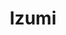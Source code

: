 ---
layout: place
title: "Izumi"
permalink: /district-of-columbia/washington/izumi.html
stateAbbr: DC
stateName: District of Columbia
cityName: Washington
place_id: ChIJb1cejg-3t4kR_eaUBwPDK2k
photos:
  - name: >-
      places/ChIJb1cejg-3t4kR_eaUBwPDK2k/photos/AeeoHcIMinTdft1aYX42ORmW-gf6dj2IoMrX30CDRD1phyna7NrWSrQkUrm6Ag2IXgHgV1528duUBSGQhtPGBfgLFZYyQbUbKXJ68VuD3qdZepRHs7owkcYV_PuG-YyHBUt6epjalax0XagbuxPZU-6H8xNinlypCHF2nuedvNFa2sIF0JPhKVYih96_zTZA1qdaK_GS0iVFY9ggbZiuM0RRAhSvSUeqvTzwmOI42XPKKdma1XyBek2h1Mcsmnd8s1hiR1_C2IgI0Fij53fliacao3Wy6rJPNomBA_70vv_5X47Xbg
    widthPx: 3600
    heightPx: 4800
    authorAttributions:
      - displayName: Izumi
        uri: https://maps.google.com/maps/contrib/102128384133505568554
        photoUri: >-
          https://lh3.googleusercontent.com/a/ACg8ocLF9drolimr_B50xLtcrEOaOoDmR82K2G7nrbBMqD5EAZ6bgQ=s100-p-k-no-mo
    flagContentUri: >-
      https://www.google.com/local/imagery/report/?cb_client=maps_api_places.places_api&image_key=!1e10!2sAF1QipM3lalDKxmgd5j3l6gXebMWTrK3FeC2ZxIe1qfY&hl=en-US
    googleMapsUri: >-
      https://www.google.com/maps/place//data=!3m4!1e2!3m2!1sAF1QipM3lalDKxmgd5j3l6gXebMWTrK3FeC2ZxIe1qfY!2e10!4m2!3m1!1s0x89b7b70f8e1e576f:0x692bc3030794e6fd
  - name: >-
      places/ChIJb1cejg-3t4kR_eaUBwPDK2k/photos/AeeoHcI4tD2fUPbK4Q_ihtKtXHDWxKtru630aUZ2vgWM2_XxNIbb_3sSBDrxHhfI9hz8J6HeawBPKWZGS6Ey2yBij4cb-_HVdl6wMKMs4178BoDmxYCi-oXtmTiXKH93_3D0oWczXHwBQkJHTOYr145r4tF1IuBkxqnLxi4Eanft4iMJKD13c-kTg55BmhZo3zppuWRCrVx2tHja_EtaSM8_RO09yPV_B4nMU7VA_uEjKBHPQKo1ZA7WQNpl0LRULFESkRTl4TQPSK05pbbxZZPHBxOKnotEvjDHn5fNS6wxnanbkw
    widthPx: 4030
    heightPx: 2583
    authorAttributions:
      - displayName: Izumi
        uri: https://maps.google.com/maps/contrib/102128384133505568554
        photoUri: >-
          https://lh3.googleusercontent.com/a/ACg8ocLF9drolimr_B50xLtcrEOaOoDmR82K2G7nrbBMqD5EAZ6bgQ=s100-p-k-no-mo
    flagContentUri: >-
      https://www.google.com/local/imagery/report/?cb_client=maps_api_places.places_api&image_key=!1e10!2sAF1QipP2ngCqm78lua3ysYc-iJiQ2ejpDwmpFBrp0Gr6&hl=en-US
    googleMapsUri: >-
      https://www.google.com/maps/place//data=!3m4!1e2!3m2!1sAF1QipP2ngCqm78lua3ysYc-iJiQ2ejpDwmpFBrp0Gr6!2e10!4m2!3m1!1s0x89b7b70f8e1e576f:0x692bc3030794e6fd
  - name: >-
      places/ChIJb1cejg-3t4kR_eaUBwPDK2k/photos/AeeoHcKJvF7L3kJrdl1_tMa959L0xCduQFcfIUO1yKKfkLDWTAjld7pYYCS60KpSEChZ3RpwuoQncTj19BwmRvQ92GfTNq1dLtvyysAKAyHb8WvaM6i_dVl0lROeJG-6x49mzKcNfwqwxTVOCzy8phhbZcO7EtdA4ViHbOYDvn54QYZeDGVtGwctbIobLgWjdwhKr5eHrLL8u3fSlbyPvXyaV9Og-cvFjxIuKA-8Sw-ybTBZD03uT8I7Yvu7ubRkyIfQVnWj_nhLWllgtrAQ6QCcnhVaMnuu7l8PzuTY540QUX-PWX1hs-aMe15__LZQ0hKqCbmmSOVRIWxdaqL04M9KwaNRVeUKi15sysAJyoKYWnM8DEoPHSc4yC_LoKFAHHVbd46nHIq5U7g7etOcANytGRSr_PPVyWtkwD8luEGfl-qn8Q
    widthPx: 3600
    heightPx: 4800
    authorAttributions:
      - displayName: Victoria F
        uri: https://maps.google.com/maps/contrib/102688778549089906028
        photoUri: >-
          https://lh3.googleusercontent.com/a-/ALV-UjU1eI-E7JiaI4viGpWin2nXrgmK6F_l_8taKK6ruVp4TNIPAq5U=s100-p-k-no-mo
    flagContentUri: >-
      https://www.google.com/local/imagery/report/?cb_client=maps_api_places.places_api&image_key=!1e10!2sCIHM0ogKEICAgICXiJuOaA&hl=en-US
    googleMapsUri: >-
      https://www.google.com/maps/place//data=!3m4!1e2!3m2!1sCIHM0ogKEICAgICXiJuOaA!2e10!4m2!3m1!1s0x89b7b70f8e1e576f:0x692bc3030794e6fd
  - name: >-
      places/ChIJb1cejg-3t4kR_eaUBwPDK2k/photos/AeeoHcLp2mbaKgC00vm8Vjk80G3i82Rrku6BLvzg4g3vPyqxXCBJ2cQ6q8OZx2pV-WSGW5jO0txJQNwS7t5JYj0-klBUMkEbcLuk1fxjZvt4f8p6TKUR0lofHBLuRvJ1lOa3XFLqpIbaM7jkQOBu_rRvuVSXQ6fFagEyMXNUjSc-IUNG6WYUFCpyQu3iQhQ-iBplTvQOzo9hVLsmxYbLh_TKsIHuNfr6LuNXSHpiEzrvqJ6fFeJPT6HwqMWpX62uYMZptptYbbQ9vFCQtmpSCGXw3VRHoK_mxyJ1cmTPwtOUvOQpaF8I3qu3z5IZprk7MUykBnkHU-vjtNFq9m3J-y2IO2CspO6OgGOoFMFeB2Th2gpEuLT11zz5Ax5nhNODVekehdllytjusxq0rZSSAUkeUhUrVhwsNvmg5Ed0yEtKEMTcVQ
    widthPx: 4800
    heightPx: 3600
    authorAttributions:
      - displayName: Adam Dewater
        uri: https://maps.google.com/maps/contrib/109187989107408474333
        photoUri: >-
          https://lh3.googleusercontent.com/a/ACg8ocIF8TYgpqBEbXUJuG9VewpxxOZvbq46l7tCOWZcymJjAHR3Dg=s100-p-k-no-mo
    flagContentUri: >-
      https://www.google.com/local/imagery/report/?cb_client=maps_api_places.places_api&image_key=!1e10!2sCIHM0ogKEICAgICD65C5Gg&hl=en-US
    googleMapsUri: >-
      https://www.google.com/maps/place//data=!3m4!1e2!3m2!1sCIHM0ogKEICAgICD65C5Gg!2e10!4m2!3m1!1s0x89b7b70f8e1e576f:0x692bc3030794e6fd
  - name: >-
      places/ChIJb1cejg-3t4kR_eaUBwPDK2k/photos/AeeoHcJR86kv59W-0Ug9papSJKYKrQ7aXH34ANaeHdYRMzlkfa2CF0tKVc5eTGaGBlhtHi8WwetL7VX3yUABRHvRmjfpyP9gv_RsDsh1vA4hLgV1Eu3BtF_bpJDk-wW-kaKv5nNIqG4kDUzO-S9wuR3WZTMRlbTgcasQFYCXa3Jawy6GYhwtNrXcaWduSJKpVJAkSl9i8_Cuj37DXIdUW8dNvnruqjiR5dxCxEJcKZqMwozhutjG_L18MVNiW19FN0Iog1ZdmlstWoHR3BcwU5wiWsZ2neyA_f7xIqUE5x6OJOSqVPKprv5Sd-VO3wrLVRD7A-g0cqOvlmIiOR9w8Lpxc-SZVfJ1SscZI5Q6OYFfKVOoGXETlsRfNQBVj2HCIaNg6nGEQ8HFMTg5scQuVwqrUIwWrJ0eG2sIvWjAd2JDdSwjhbs
    widthPx: 4032
    heightPx: 3024
    authorAttributions:
      - displayName: Xiaojing Cheng
        uri: https://maps.google.com/maps/contrib/107012304672068826070
        photoUri: >-
          https://lh3.googleusercontent.com/a/ACg8ocICqfmynfEhdwc0J5RuZpbdZai_TqGGlR5EudDf1mQJEqBJHA=s100-p-k-no-mo
    flagContentUri: >-
      https://www.google.com/local/imagery/report/?cb_client=maps_api_places.places_api&image_key=!1e10!2sCIHM0ogKEICAgIDDuduF0AE&hl=en-US
    googleMapsUri: >-
      https://www.google.com/maps/place//data=!3m4!1e2!3m2!1sCIHM0ogKEICAgIDDuduF0AE!2e10!4m2!3m1!1s0x89b7b70f8e1e576f:0x692bc3030794e6fd
  - name: >-
      places/ChIJb1cejg-3t4kR_eaUBwPDK2k/photos/AeeoHcJ0IZgSgEH2FyarpQepnZlrfsA4WvW9-Cu2TmI7w3T0sqfbzQBToypB1bmU52NjPkyF6Det_BRbzUO7-iEzBAYSGQvUL-47-YPEfTx1q6nmU6243xQTjLK6tcDVGyAa7TeO80jgC_F13_eAORpFYn94GplSs_jQ3hKDxwlAWwCDBpXYqUZNuRlMuJxL0eka7aPF7kKawlTkl6lCMd4DyaA1AZBdInNUQOo5OFxIK2IkZDyzTVNIHolrqLnBRkSTJ5zjqZM3l7vb3wIM3PuTTJmaCWjtWgg4wYTFeWdeaPjoMhYR86GroiyDlLHlk8jL_hEZ0KWMcXZEepewnoLp9Z6hPy5dOhroIlBoMnVKBi3lbsHiqVNE3b3shhkMYA_GUs3Bm45oB6yVvRuQw2ecsa85DrkBc2Daz62h6CiJSF5gL06H
    widthPx: 1600
    heightPx: 1199
    authorAttributions:
      - displayName: Lily Shen
        uri: https://maps.google.com/maps/contrib/103288925341478561117
        photoUri: >-
          https://lh3.googleusercontent.com/a/ACg8ocJ7vBEryvr9KYQdmzSyN1Qk85pxb28zJa4w_mm4wbiR3sp8tQ=s100-p-k-no-mo
    flagContentUri: >-
      https://www.google.com/local/imagery/report/?cb_client=maps_api_places.places_api&image_key=!1e10!2sCIHM0ogKEICAgIDz4bX79gE&hl=en-US
    googleMapsUri: >-
      https://www.google.com/maps/place//data=!3m4!1e2!3m2!1sCIHM0ogKEICAgIDz4bX79gE!2e10!4m2!3m1!1s0x89b7b70f8e1e576f:0x692bc3030794e6fd
  - name: >-
      places/ChIJb1cejg-3t4kR_eaUBwPDK2k/photos/AeeoHcLJQzlcjkJXMELroRfxIbT9oWaZfsh-9ai2X4NPUiRUk7X7epfj31pNNwl1SNSOSTVQrM_GsL5qmVieo_JnxzCegN_30wx2PvNlJ5AbHdBb8bonC20msw7Pvn-9NiyEugTaSqNHvc1342DX-hCgX-DDNeUnZHBlJHW-7Z-gCB4jhuHrUIaux7_Au-rzU9TSrvxSSkeFEeRwEBOzDwoOBVNotR0SMEp9Joi1J21CYcXI6dfR51d5-OEZeTJMoe7doOZInvLYanLICGKAWxQyJcg3TkLsHDmdgHv5wSTLrpS6ay5P6X-udAxJCQUIVmW-vZfC2ClX7VbxudwSAagwtu2VaujJanLlGswJrbu45BbTBrQt03TIj7Zb9JaCa6tYJGU27eldWzqzayIrEcWazpywTg6qlcPuWZvpdYRrBtrJKTI
    widthPx: 4800
    heightPx: 3600
    authorAttributions:
      - displayName: Adam Dewater
        uri: https://maps.google.com/maps/contrib/109187989107408474333
        photoUri: >-
          https://lh3.googleusercontent.com/a/ACg8ocIF8TYgpqBEbXUJuG9VewpxxOZvbq46l7tCOWZcymJjAHR3Dg=s100-p-k-no-mo
    flagContentUri: >-
      https://www.google.com/local/imagery/report/?cb_client=maps_api_places.places_api&image_key=!1e10!2sCIHM0ogKEICAgICD65C56gE&hl=en-US
    googleMapsUri: >-
      https://www.google.com/maps/place//data=!3m4!1e2!3m2!1sCIHM0ogKEICAgICD65C56gE!2e10!4m2!3m1!1s0x89b7b70f8e1e576f:0x692bc3030794e6fd
  - name: >-
      places/ChIJb1cejg-3t4kR_eaUBwPDK2k/photos/AeeoHcLTm71ataNBUxJUewIwnb-qF6OJhxVkSTR-0307_Wo1DYwyX79TxdO3ynEuXK1abVhfjJIF71eKN07CbOZUu9wLtF2AkDT7fv00fBtfOmShiIKmXQfMj2_hU1YEOn4GT4b0ES_VM0ph3tevnvxFwIyugjPSixPz-0h_S66zO8dY21awFRtmu4qiUUQ9H2S9tCoF8OVN51jb7vc5vxIxa-OQZ6MG-IS7dTljjZcmcn7hs1VXhcCom5Rb_jfmsh2ovuKvArLzJoi95o7caJX2BAmbnbf_5QHcIb9OgI3CBt0ZO1_h-PYcafMhgyVvIn5-LcH4J9cVTovF0ks7FrSY1hdaBfTDROx0-fy_2ShHoWkBW2MergkBq6nn4rsKsMNDaQ0r99QEMlYilZRXdRG6PXfDHyyxe1vvskDBKkbeli0MjyP9
    widthPx: 1261
    heightPx: 1345
    authorAttributions:
      - displayName: Xiaojing Cheng
        uri: https://maps.google.com/maps/contrib/107012304672068826070
        photoUri: >-
          https://lh3.googleusercontent.com/a/ACg8ocICqfmynfEhdwc0J5RuZpbdZai_TqGGlR5EudDf1mQJEqBJHA=s100-p-k-no-mo
    flagContentUri: >-
      https://www.google.com/local/imagery/report/?cb_client=maps_api_places.places_api&image_key=!1e10!2sCIHM0ogKEICAgIDDuduFsAE&hl=en-US
    googleMapsUri: >-
      https://www.google.com/maps/place//data=!3m4!1e2!3m2!1sCIHM0ogKEICAgIDDuduFsAE!2e10!4m2!3m1!1s0x89b7b70f8e1e576f:0x692bc3030794e6fd
  - name: >-
      places/ChIJb1cejg-3t4kR_eaUBwPDK2k/photos/AeeoHcISJkf8-XWMIHxc0NXyG6yLQLNGn1FPfXijqjfG_xlzklN5o8XTvd0-ZYLKJdUeljh5hIO4g7Gw2bp5J8_0D0Wi9f9uvf8P4okFH_3iylGElL4dWiL1fdl5V21jpDYpOfewUHrE15qXjkTCTfT58U6x5KreBs5oPEnZb4W5aW8m6uZRvZobeAQiJI_bLpy7KRNXu1Z9w-7VWQTiedcaHpFLAxESvv5lzjmRtb-lVq06jNARsAdrX5lEQgv68JQEgpFF4XnOHdaiL78WwNuXkljL1E9xdZTqvvIsxRie_F7EHKPcYhxCSiIHifODUZXECAk2LzgARrji25z_Xu-PXxiW7gRsanWhVIu_vYjSrkfP_E7R8HDS3Ul5S8DCckN4lESRWFeKQwRFGHyxJn557to9VH7PVHGOKET6gVWfB0s
    widthPx: 4000
    heightPx: 3000
    authorAttributions:
      - displayName: Ronald Dennis
        uri: https://maps.google.com/maps/contrib/106102146477547683386
        photoUri: >-
          https://lh3.googleusercontent.com/a-/ALV-UjU_GJVJHwTIdx2NmsxJ3hh5FEZFQ__oIV57oMn1_NlbCAn-9-M=s100-p-k-no-mo
    flagContentUri: >-
      https://www.google.com/local/imagery/report/?cb_client=maps_api_places.places_api&image_key=!1e10!2sCIHM0ogKEICAgIDrw6vgcQ&hl=en-US
    googleMapsUri: >-
      https://www.google.com/maps/place//data=!3m4!1e2!3m2!1sCIHM0ogKEICAgIDrw6vgcQ!2e10!4m2!3m1!1s0x89b7b70f8e1e576f:0x692bc3030794e6fd
  - name: >-
      places/ChIJb1cejg-3t4kR_eaUBwPDK2k/photos/AeeoHcLoZnTqY35W_sV02TXHhh8dtL4Une1HODjUKJ5AfDM9Jwd8Xen0JH19mAi2puviE-vPc3h-0iD-JxTx056-AzfkKKJ-nibIwGTTACiO_uAao5ehckFET0h1hJJ9bh4kCHCXV_g4hhfnUk82ZX67XO9fAvsKGNI7yPGs1_F-mKYUor-vPUW6bmtWb0-4oWQZhWxappkFOT3Zs-RM5actCITiMli3tE6gV8ggQSRcqflSSsL3RQhgbzPZpDGs9SGuGljj3qjhaxa3aRaGxvtLUeKbzeniksUQjEz2BMFRhqvxJISGAStF3maN_8yoMlfjrwtXaas3s6LijC57T-GPuT0Ox9HFb8CymYB2UW-wepqFnlCR9J5nC8lGVd26hdp4M_BCyiwjdtUjLT7mINEOgl67BEuvsHTQn6tvcWcsw-jEYw
    widthPx: 4032
    heightPx: 2268
    authorAttributions:
      - displayName: Helenia Pan
        uri: https://maps.google.com/maps/contrib/110473295839950850204
        photoUri: >-
          https://lh3.googleusercontent.com/a/ACg8ocLmOLA0GL3u9H-h7CbhEAt57SHoHqttYtLsHNz3LzZKXJY27A=s100-p-k-no-mo
    flagContentUri: >-
      https://www.google.com/local/imagery/report/?cb_client=maps_api_places.places_api&image_key=!1e10!2sCIHM0ogKEICAgICrmb6cRA&hl=en-US
    googleMapsUri: >-
      https://www.google.com/maps/place//data=!3m4!1e2!3m2!1sCIHM0ogKEICAgICrmb6cRA!2e10!4m2!3m1!1s0x89b7b70f8e1e576f:0x692bc3030794e6fd
address: 1832 Columbia Rd NW, Washington, DC 20009, USA
street: 1832 Columbia Rd NW
city: Washington
state: DC
zip: '20009'
country: USA
address_html: >-
  <span class="street-address">1832 Columbia Rd NW</span>, <span
  class="locality">Washington</span>, <span class="region">DC</span> <span
  class="postal-code">20009-2002</span>, <span class="country-name">USA</span>
neighborhood: Northwest Washington
latitude: '38.921772'
longitude: '-77.043124'
accessibility_options:
  wheelchairAccessibleParking: true
  wheelchairAccessibleEntrance: true
  wheelchairAccessibleRestroom: true
  wheelchairAccessibleSeating: true
business_status: OPERATIONAL
name: Izumi
google_maps_links:
  directionsUri: >-
    https://www.google.com/maps/dir//''/data=!4m7!4m6!1m1!4e2!1m2!1m1!1s0x89b7b70f8e1e576f:0x692bc3030794e6fd!3e0
  placeUri: https://maps.google.com/?cid=7578365215760508669
  writeAReviewUri: >-
    https://www.google.com/maps/place//data=!4m3!3m2!1s0x89b7b70f8e1e576f:0x692bc3030794e6fd!12e1
  reviewsUri: >-
    https://www.google.com/maps/place//data=!4m4!3m3!1s0x89b7b70f8e1e576f:0x692bc3030794e6fd!9m1!1b1
  photosUri: >-
    https://www.google.com/maps/place//data=!4m3!3m2!1s0x89b7b70f8e1e576f:0x692bc3030794e6fd!10e5
primary_type: Sushi Restaurant
opening_hours:
  regular: null
  current: null
secondary_opening_hours:
  regular:
    weekdayDescriptions: null
    type: null
  current:
    weekdayDescriptions: null
    type: null
phone: null
price_level: null
price_range: null
rating: null
rating_count: 0
website: null
description: null
reviews: null
parking_options: null
payment_options: null
allow_dogs: null
curbside_pickup: null
delivery: null
dine_in: null
good_for_children: null
good_for_groups: null
good_for_sports: null
live_music: null
menu_for_children: null
outdoor_seating: null
reservable: null
restroom: null
serves_beer: null
serves_breakfast: null
serves_brunch: null
serves_cocktails: null
serves_coffee: null
serves_dinner: null
serves_dessert: null
serves_lunch: null
serves_vegetarian_food: null
serves_wine: null
takeout: null
slug: Izumi

---